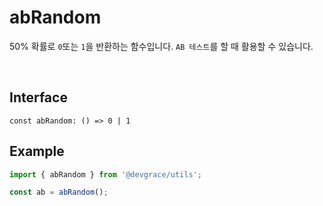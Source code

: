 # abRandom

50% 확률로 `0`또는 `1`을 반환하는 함수입니다.
`AB 테스트`를 할 때 활용할 수 있습니다.


<br />

## Interface
```tsx
const abRandom: () => 0 | 1
```

## Example
```ts
import { abRandom } from '@devgrace/utils';

const ab = abRandom();
```